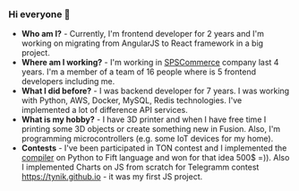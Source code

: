 ### Hi everyone 👋

- **Who am I?** - Currently, I'm frontend developer for 2 years and I'm working on migrating from AngularJS to React framework in a big project.
- **Where am I working?** - I'm working in [SPSCommerce](https://www.spscommerce.com/) company last 4 years. I'm a member of a team of 16 people where is 5 frontend developers including me.
- **What I did before?** - I was backend developer for 7 years. I was working with Python, AWS, Docker, MySQL, Redis technologies. I've implemented a lot of difference API services.
- **What is my hobby?** - I have 3D printer and when I have free time I printing some 3D objects or create something new in Fusion. Also, I'm programming microcontrollers (e.g. some IoT devices for my home).
- **Contests** - I've been participated in TON contest and I implemented the [compiler](https://github.com/Tynik/python-fift) on Python to Fift language and won for that idea 500$ =)). Also I implemented Charts on JS from scratch for Telegramm contest https://tynik.github.io - it was my first JS project.

<!--
**Tynik/Tynik** is a ✨ _special_ ✨ repository because its `README.md` (this file) appears on your GitHub profile.

Here are some ideas to get you started:

- 🔭 I’m currently working on ...
- 🌱 I’m currently learning ...
- 👯 I’m looking to collaborate on ...
- 🤔 I’m looking for help with ...
- 💬 Ask me about ...
- 📫 How to reach me: ...
- 😄 Pronouns: ...
- ⚡ Fun fact: ...
-->

